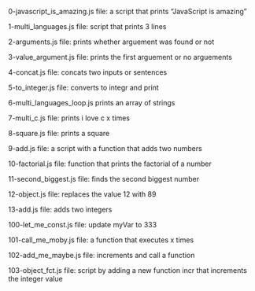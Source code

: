 0-javascript_is_amazing.js file: a script that prints “JavaScript is amazing”

1-multi_languages.js file: script that prints 3 lines

2-arguments.js file: prints whether arguement was found or not

3-value_argument.js file: prints the first arguement or no arguements

4-concat.js file: concats two inputs or sentences

5-to_integer.js file: converts to integr and print

6-multi_languages_loop.js prints an array of strings

7-multi_c.js file: prints i love c x times

8-square.js file: prints a square

9-add.js file: a script with a function that adds two numbers

10-factorial.js file: function that prints the factorial of a number

11-second_biggest.js file: finds the second biggest number

12-object.js file: replaces the value 12 with 89

13-add.js file: adds two integers

100-let_me_const.js file: update myVar to 333

101-call_me_moby.js file: a function that executes x times

102-add_me_maybe.js file: increments and call a function

103-object_fct.js file: script by adding a new function incr that increments the integer value